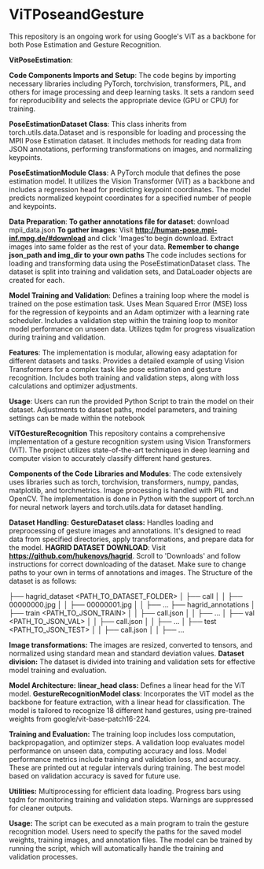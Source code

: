 # ViTPoseandGesture

This repository is an ongoing work for using Google's ViT as a backbone for both Pose Estimation and Gesture Recognition. 

**VitPoseEstimation**:

**Code Components
Imports and Setup**:
The code begins by importing necessary libraries including PyTorch, torchvision, transformers, PIL, and others for image processing and deep learning tasks.
It sets a random seed for reproducibility and selects the appropriate device (GPU or CPU) for training.

**PoseEstimationDataset Class**:
This class inherits from torch.utils.data.Dataset and is responsible for loading and processing the MPII Pose Estimation dataset.
It includes methods for reading data from JSON annotations, performing transformations on images, and normalizing keypoints.

**PoseEstimationModule Class**:
A PyTorch module that defines the pose estimation model.
It utilizes the Vision Transformer (ViT) as a backbone and includes a regression head for predicting keypoint coordinates.
The model predicts normalized keypoint coordinates for a specified number of people and keypoints.

**Data Preparation**:
**To gather annotations file for dataset**: download mpii_data.json
**To gather images**: Visit  **http://human-pose.mpi-inf.mpg.de/#download** and click 'Images'to begin download. Extract images into same folder as the rest of your data. 
**Remember to change json_path and img_dir to your own paths**
The code includes sections for loading and transforming data using the PoseEstimationDataset class.
The dataset is split into training and validation sets, and DataLoader objects are created for each.

**Model Training and Validation**:
Defines a training loop where the model is trained on the pose estimation task.
Uses Mean Squared Error (MSE) loss for the regression of keypoints and an Adam optimizer with a learning rate scheduler.
Includes a validation step within the training loop to monitor model performance on unseen data.
Utilizes tqdm for progress visualization during training and validation.

**Features**:
The implementation is modular, allowing easy adaptation for different datasets and tasks.
Provides a detailed example of using Vision Transformers for a complex task like pose estimation and gesture recognition.
Includes both training and validation steps, along with loss calculations and optimizer adjustments.

**Usage**:
Users can run the provided Python Script to train the model on their dataset.
Adjustments to dataset paths, model parameters, and training settings can be made within the notebook

**ViTGestureRecognition**
This repository contains a comprehensive implementation of a gesture recognition system using Vision Transformers (ViT). The project utilizes state-of-the-art techniques in deep learning and computer vision to accurately classify different hand gestures.

**Components of the Code**
**Libraries and Modules**:
The code extensively uses libraries such as torch, torchvision, transformers, numpy, pandas, matplotlib, and torchmetrics.
Image processing is handled with PIL and OpenCV.
The implementation is done in Python with the support of torch.nn for neural network layers and torch.utils.data for dataset handling.

**Dataset Handling:**
**GestureDataset class:** Handles loading and preprocessing of gesture images and annotations. It's designed to read data from specified directories, apply transformations, and prepare data for the model.
**HAGRID DATASET DOWNLOAD**: Visit **https://github.com/hukenovs/hagrid**. Scroll to 'Downloads' and follow instructions for correct downloading of the dataset. Make sure to change paths to your own in terms of annotations and images. 
The Structure of the dataset is as follows:

├── hagrid_dataset <PATH_TO_DATASET_FOLDER>
│   ├── call
│   │   ├── 00000000.jpg
│   │   ├── 00000001.jpg
│   │   ├── ...
├── hagrid_annotations
│   ├── train <PATH_TO_JSON_TRAIN>
│   │   ├── call.json
│   │   ├── ...
│   ├── val <PATH_TO_JSON_VAL>
│   │   ├── call.json
│   │   ├── ...
│   ├── test <PATH_TO_JSON_TEST>
│   │   ├── call.json
│   │   ├── ...


**Image transformations:** The images are resized, converted to tensors, and normalized using standard mean and standard deviation values.
**Dataset division:** The dataset is divided into training and validation sets for effective model training and evaluation.

**Model Architecture:**
**linear_head class:** Defines a linear head for the ViT model.
**GestureRecognitionModel class**: Incorporates the ViT model as the backbone for feature extraction, with a linear head for classification.
The model is tailored to recognize 18 different hand gestures, using pre-trained weights from google/vit-base-patch16-224.

**Training and Evaluation:**
The training loop includes loss computation, backpropagation, and optimizer steps.
A validation loop evaluates model performance on unseen data, computing accuracy and loss.
Model performance metrics include training and validation loss, and accuracy. These are printed out at regular intervals during training.
The best model based on validation accuracy is saved for future use.

**Utilities:**
Multiprocessing for efficient data loading.
Progress bars using tqdm for monitoring training and validation steps.
Warnings are suppressed for cleaner outputs.

**Usage:**
The script can be executed as a main program to train the gesture recognition model.
Users need to specify the paths for the saved model weights, training images, and annotation files.
The model can be trained by running the script, which will automatically handle the training and validation processes.



